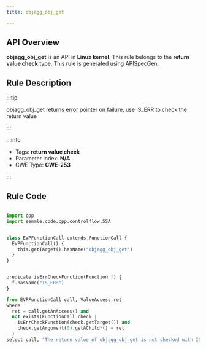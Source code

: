 ```yaml
---
title: objagg_obj_get

---
```



## API Overview
**objagg_obj_get** is an API in **Linux kernel**. This rule belongs to the **return value check** type. This rule is generated using [APISpecGen](../../tools/APISpecGen).
## Rule Description

:::tip

objagg_obj_get returns error pointer on failure, use IS_ERR to check the return value

:::

:::info

- Tags: **return value check**
- Parameter Index: **N/A**
- CWE Type: **CWE-253**

:::

## Rule Code
```python

import cpp
import semmle.code.cpp.controlflow.SSA


class EVPFunctionCall extends FunctionCall {
  EVPFunctionCall() {
    this.getTarget().hasName("objagg_obj_get")
  }
}


predicate isErrCheckFunction(Function f) {
  f.hasName("IS_ERR") 
}

from EVPFunctionCall call, ValueAccess ret
where
  ret = call.getAnAccess() and
  not exists(FunctionCall check |
    isErrCheckFunction(check.getTarget()) and
    check.getArgument(0).getAChild*() = ret
  )
select call, "The return value of objagg_obj_get is not checked with IS_ERR."
    
```